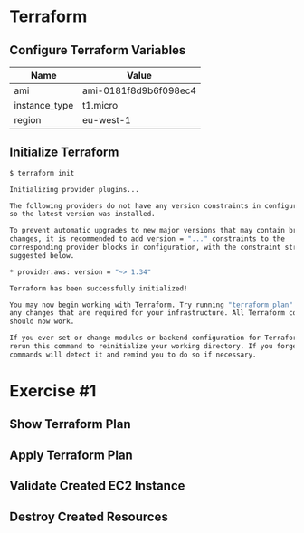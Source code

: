 # Terraform

## Configure Terraform Variables 

| Name          | Value                 |
|---------------|-----------------------|
| ami           | ami-0181f8d9b6f098ec4 |
| instance_type | t1.micro              |
| region        | eu-west-1             |


## Initialize Terraform

```bash
$ terraform init

Initializing provider plugins...

The following providers do not have any version constraints in configuration,
so the latest version was installed.

To prevent automatic upgrades to new major versions that may contain breaking
changes, it is recommended to add version = "..." constraints to the
corresponding provider blocks in configuration, with the constraint strings
suggested below.

* provider.aws: version = "~> 1.34"

Terraform has been successfully initialized!

You may now begin working with Terraform. Try running "terraform plan" to see
any changes that are required for your infrastructure. All Terraform commands
should now work.

If you ever set or change modules or backend configuration for Terraform,
rerun this command to reinitialize your working directory. If you forget, other
commands will detect it and remind you to do so if necessary.
```

# Exercise #1

## Show Terraform Plan


## Apply Terraform Plan


## Validate Created EC2 Instance


## Destroy Created Resources




